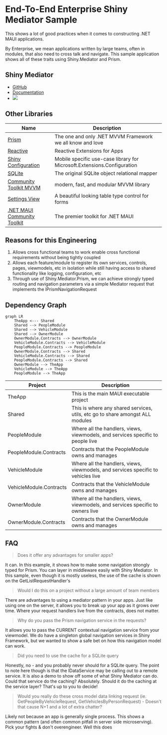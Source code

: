 # End-To-End Enterprise Shiny Mediator Sample

This shows a lot of good practices when it comes to constructing .NET MAUI applications.

By Enterprise, we mean applications written by large teams, often in modules, that also need to cross talk and navigate.
This sample application shows all of these traits using Shiny.Mediator and Prism.

## Shiny Mediator
* [GitHub](https://github.com/shinyorg/mediator)
* [Documentation](https://shinylib.net/client/mediator/)
* <a href="https://www.nuget.org/packages/Shiny.Mediator" target="_NEWWINDOW"><img src="https://buildstats.info/nuget/Shiny.Mediator"></a>

## Other Libraries
| Name                                                                    | Description                                                             |
|-------------------------------------------------------------------------|-------------------------------------------------------------------------|
| [Prism](https://prismlibrary.com)                                       | The one and only .NET MVVM Framework we all know and love               |
| [Reactive](https://reactiveui.net)                                      | Reactive Extensions for Apps                                            |
| [Shiny Configuration](https://shinylib.net/client/other/configuration/) | Mobile specific use-case library for Microsoft.Extensions.Configuration |
| [SQLite](https://todo)                                                  | The original SQLite object relational mapper                            |
| [Community Toolkit MVVM](https://github.com/shinyorg/framework)         | modern, fast, and modular MVVM library|
| [Settings View](https://todo)                                           | A beautiful looking table type control for forms                        |
| [.NET MAUI Community Toolkit](https://todo)                             | The premier toolkit for .NET MAUI                                       |

## Reasons for this Engineering

1. Allows cross functional teams to work enable cross functional requirements without being tightly coupled
2. Allows each feature/module to register its own services, controls, pages, viewmodels, etc in isolation while still having access to shared functionality like logging, configuration, etc
3. Through use of Shiny.Mediator.Prism, we can achieve strongly typed routing and navigation parameters via a simple Mediator request that implements the IPrismNavigationRequest

## Dependency Graph

```mermaid
graph LR
    TheApp <--- Shared
    Shared --> PeopleModule
    Shared --> VehicleModule
    Shared --> OwnerModule
    OwnerModule.Contracts --> OwnerModule
    VehicleModule.Contracts --> VehicleModule
    PeopleModule.Contracts --> PeopleModule
    OwnerModule.Contracts --> Shared
    VehicleModule.Contracts --> Shared
    PeopleModule.Contracts --> Shared
    OwnerModule --> TheApp
    VehicleModule --> TheApp
    PeopleModule --> TheApp
```

| Project                 | Description                                                                       |
|-------------------------|-----------------------------------------------------------------------------------|
| TheApp                  | This is the main MAUI executable project                                          |
| Shared                  | This is where any shared services, utils, etc go to share amongst ALL modules     |
| PeopleModule            | Where all the handlers, views, viewmodels, and services specific to people live   |
| PeopleModule.Contracts  | Contracts that the PeopleModule owns and manages                                  |
| VehicleModule           | Where all the handlers, views, viewmodels, and services specific to vehicles live |
| VehicleModule.Contracts | Contracts that the VehicleModule owns and manages                                 |
| OwnerModule             | Where all the handlers, views, viewmodels, and services specific to owners live   |
| OwnerModule.Contracts   | Contracts that the OwnerModule owns and manages                                   |

## FAQ

> Does it offer any advantages for smaller apps? 

It can.  In this example, it shows how to make some navigation strongly typed for Prism.
You can layer in middleware easily with Shiny Mediator.  In this sample, even though it is mostly useless,
the use of the cache is shown on the GetListRequestHandler's

> Would I do this on a project without a large amount of team members

There are advantages to using a mediator pattern in your apps.  Just like using one on the server, it allows you 
to break up your app as it grows over time.  Where your request handlers live from the contracts, does not matter.

> Why do you pass the Prism navigation service in the requests?

It allows you to pass the CURRENT contextual navigation service from your viewmodel.  We do have a singleton global navigation
services in Shiny Framework, but we wanted to show a safe bet on how this navigation model can work.

> Did you need to use the cache for a SQLite query

Honestly, no - and you probably never should for a SQLite query.  The point to note here though is that the IDataService may be calling out to a remote
service.  It is also a demo to show off some of what Shiny Mediator can do.  Could that service do the caching?  Absolutely.  Should it do the caching 
at the service layer?  That's up to you to decide!

> Would you really do these cross model data linking request (ie. GetPeopleByVehicleRequest, GetVehiclesByPersonRequest) - Doesn't that cause N+1 and a lot of extra chatter?

Likely not because an app is generally single process.  This shows a common pattern (and often common pitfall in server side microserving).  Pick your fights &
don't overengineer.  Well this does